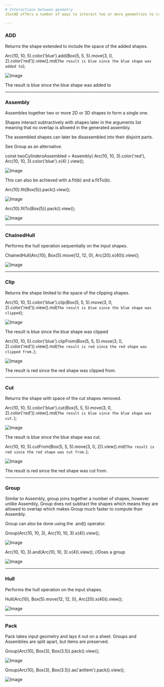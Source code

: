 ```yaml
---
# Interactions between geometry
JSxCAD offers a number of ways to interact two or more geometries to create new geometry. Most of these operations will work on both 2D and 3D geometry.

---
```

### ADD
Returns the shape extended to include the space of the added shapes.

Arc(10, 10, 5).color('blue').add(Box(5, 5, 5).move(3, 0, 2).color('red')).view().md(`The result is blue since the blue shape was added to`);

![Image](interactions_between_geometry.md.0.png)

The result is blue since the blue shape was added to

---
### Assembly
Assembles together two or more 2D or 3D shapes to form a single one.

Shapes interact subtractively with shapes later in the arguments list meaning that no overlap is allowed in the generated assembly.

The assembled shapes can later be disassembled into their disjoint parts.

See Group as an alternative.

const twoCylindersAssembled = Assembly(
  Arc(10, 10, 3).color('red'),
  Arc(10, 10, 3).color('blue').x(4)
).view();

![Image](interactions_between_geometry.md.1.png)

This can also be achieved with a.fit(b) and a.fitTo(b).

Arc(10).fit(Box(5)).pack().view();

![Image](interactions_between_geometry.md.2.png)

Arc(10).fitTo(Box(5)).pack().view();

![Image](interactions_between_geometry.md.3.png)

---
### ChainedHull
Performs the hull operation sequentially on the input shapes.

ChainedHull(Arc(10), Box(5).move(12, 12, 0), Arc(20).x(40)).view();

![Image](interactions_between_geometry.md.4.png)

---
### Clip
Returns the shape limited to the space of the clipping shapes.

Arc(10, 10, 5).color('blue').clip(Box(5, 5, 5).move(3, 0, 2).color('red')).view().md(`The result is blue since the blue shape was clipped`);

![Image](interactions_between_geometry.md.5.png)

The result is blue since the blue shape was clipped

Arc(10, 10, 5).color('blue').clipFrom(Box(5, 5, 5).move(3, 0, 2).color('red')).view().md(`The result is red since the red shape was clipped from.`);

![Image](interactions_between_geometry.md.6.png)

The result is red since the red shape was clipped from.

---
### Cut
Returns the shape with space of the cut shapes removed.

Arc(10, 10, 5).color('blue').cut(Box(5, 5, 5).move(3, 0, 2).color('red')).view().md(`The result is blue since the blue shape was cut.`);

![Image](interactions_between_geometry.md.7.png)

The result is blue since the blue shape was cut.

Arc(10, 10, 5).cutFrom(Box(5, 5, 5).move(3, 0, 2)).view().md(`The result is red since the red shape was cut from.`);

![Image](interactions_between_geometry.md.8.png)

The result is red since the red shape was cut from.

---
### Group
Similar to Assembly, group joins together a number of shapes, however unlike Assembly, Group does not subtract the shapes which means they are allowed to overlap which makes Group much faster to compute than Assembly.

Group can also be done using the .and() operator.

Group(Arc(10, 10, 3), Arc(10, 10, 3).x(4)).view();

![Image](interactions_between_geometry.md.9.png)

Arc(10, 10, 3).and(Arc(10, 10, 3).x(4)).view(); //Does a group

![Image](interactions_between_geometry.md.10.png)

---
### Hull
Performs the hull operation on the input shapes.

Hull(Arc(10), Box(5).move(12, 12, 0), Arc(20).x(40)).view();

![Image](interactions_between_geometry.md.11.png)

---
### Pack
Pack takes input geometry and lays it out on a sheet. Groups and Assemblies are split apart, but items are preserved.

Group(Arc(10), Box(3), Box(3.5)).pack().view();

![Image](interactions_between_geometry.md.12.png)

Group(Arc(10), Box(3), Box(3.5)).as('anItem').pack().view();

![Image](interactions_between_geometry.md.13.png)

